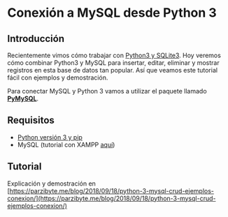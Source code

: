 
# Conexión a MySQL desde Python 3
## Introducción

Recientemente vimos cómo trabajar con [Python3 y SQLite3](https://parzibyte.me/blog/2017/11/21/python-3-sqlite-3-introduccion-ejemplos/). Hoy veremos cómo combinar Python3 y MySQL para insertar, editar, eliminar y mostrar registros en esta base de datos tan popular. Así que veamos este tutorial fácil con ejemplos y demostración.

Para conectar MySQL y Python 3 vamos a utilizar el paquete llamado  [**PyMySQL**](https://pymysql.readthedocs.io/en/latest/index.html).


## Requisitos

-   [Python versión 3 y pip](https://parzibyte.me/blog/2017/11/19/instalar-configurar-python-3-windows-10/)
-   MySQL (tutorial con XAMPP  [aquí](https://parzibyte.me/blog/2017/12/11/configurar-instalar-php-7-apache-server-mysql-windows/))

## Tutorial
Explicación y demostración en [https://parzibyte.me/blog/2018/09/18/python-3-mysql-crud-ejemplos-conexion/](https://parzibyte.me/blog/2018/09/18/python-3-mysql-crud-ejemplos-conexion/)